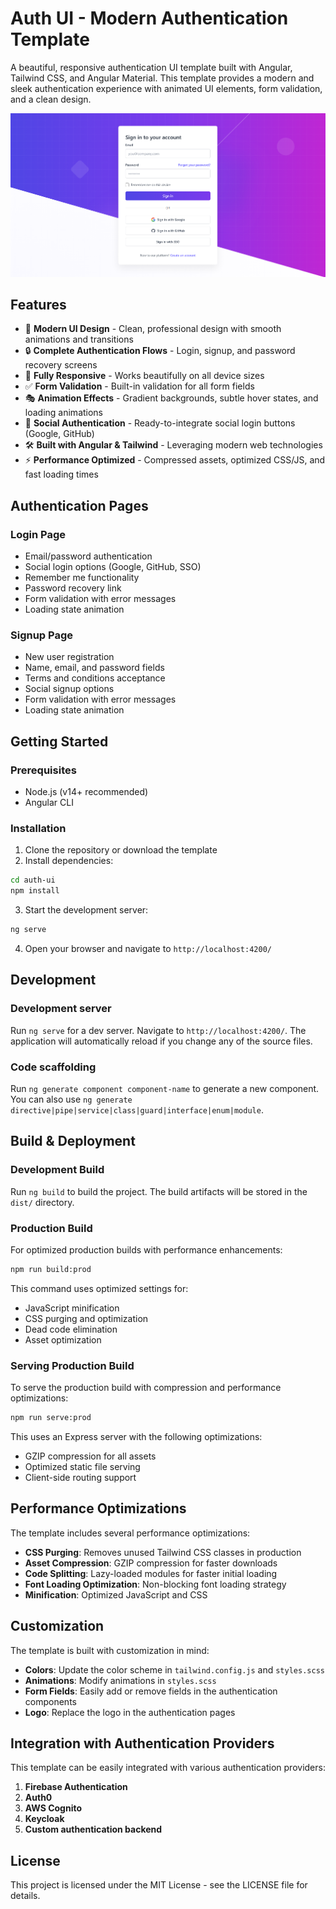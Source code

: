 # Auth UI - Modern Authentication Template

A beautiful, responsive authentication UI template built with Angular, Tailwind CSS, and Angular Material. This template provides a modern and sleek authentication experience with animated UI elements, form validation, and a clean design.

![Auth Dashboard Preview](public/screenshots/preview.png)

## Features

- 🎨 **Modern UI Design** - Clean, professional design with smooth animations and transitions
- 🔒 **Complete Authentication Flows** - Login, signup, and password recovery screens
- 📱 **Fully Responsive** - Works beautifully on all device sizes
- ✅ **Form Validation** - Built-in validation for all form fields
- 🎭 **Animation Effects** - Gradient backgrounds, subtle hover states, and loading animations
- 🔄 **Social Authentication** - Ready-to-integrate social login buttons (Google, GitHub)
- 🛠️ **Built with Angular & Tailwind** - Leveraging modern web technologies
- ⚡ **Performance Optimized** - Compressed assets, optimized CSS/JS, and fast loading times

## Authentication Pages

### Login Page

- Email/password authentication
- Social login options (Google, GitHub, SSO)
- Remember me functionality
- Password recovery link
- Form validation with error messages
- Loading state animation

### Signup Page

- New user registration
- Name, email, and password fields
- Terms and conditions acceptance
- Social signup options
- Form validation with error messages
- Loading state animation

## Getting Started

### Prerequisites

- Node.js (v14+ recommended)
- Angular CLI

### Installation

1. Clone the repository or download the template
2. Install dependencies:

```bash
cd auth-ui
npm install
```

3. Start the development server:

```bash
ng serve
```

4. Open your browser and navigate to `http://localhost:4200/`

## Development

### Development server

Run `ng serve` for a dev server. Navigate to `http://localhost:4200/`. The application will automatically reload if you change any of the source files.

### Code scaffolding

Run `ng generate component component-name` to generate a new component. You can also use `ng generate directive|pipe|service|class|guard|interface|enum|module`.

## Build & Deployment

### Development Build

Run `ng build` to build the project. The build artifacts will be stored in the `dist/` directory.

### Production Build

For optimized production builds with performance enhancements:

```bash
npm run build:prod
```

This command uses optimized settings for:

- JavaScript minification
- CSS purging and optimization
- Dead code elimination
- Asset optimization

### Serving Production Build

To serve the production build with compression and performance optimizations:

```bash
npm run serve:prod
```

This uses an Express server with the following optimizations:

- GZIP compression for all assets
- Optimized static file serving
- Client-side routing support

## Performance Optimizations

The template includes several performance optimizations:

- **CSS Purging**: Removes unused Tailwind CSS classes in production
- **Asset Compression**: GZIP compression for faster downloads
- **Code Splitting**: Lazy-loaded modules for faster initial loading
- **Font Loading Optimization**: Non-blocking font loading strategy
- **Minification**: Optimized JavaScript and CSS

## Customization

The template is built with customization in mind:

- **Colors**: Update the color scheme in `tailwind.config.js` and `styles.scss`
- **Animations**: Modify animations in `styles.scss`
- **Form Fields**: Easily add or remove fields in the authentication components
- **Logo**: Replace the logo in the authentication pages

## Integration with Authentication Providers

This template can be easily integrated with various authentication providers:

1. **Firebase Authentication**
2. **Auth0**
3. **AWS Cognito**
4. **Keycloak**
5. **Custom authentication backend**

## License

This project is licensed under the MIT License - see the LICENSE file for details.
